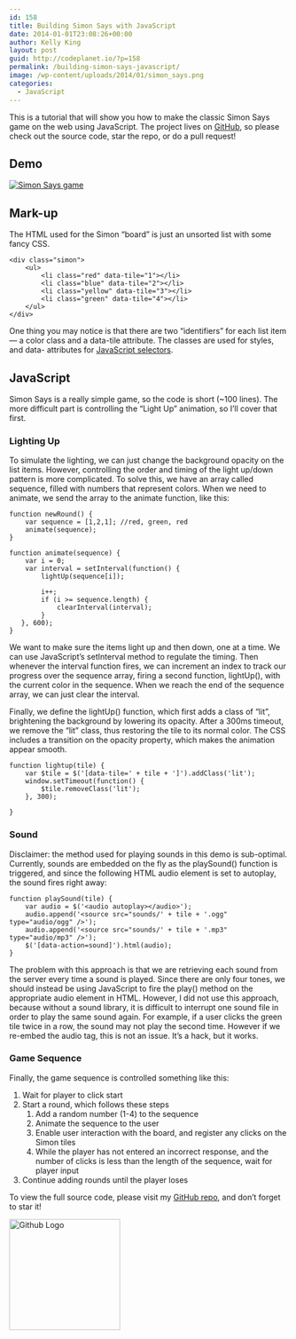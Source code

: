 ```yaml
---
id: 158
title: Building Simon Says with JavaScript
date: 2014-01-01T23:08:26+00:00
author: Kelly King
layout: post
guid: http://codeplanet.io/?p=158
permalink: /building-simon-says-javascript/
image: /wp-content/uploads/2014/01/simon_says.png
categories:
  - JavaScript
---
```

This is a tutorial that will show you how to make the classic Simon Says game on the web using JavaScript. The project lives on <a href="https://github.com/kellyk/javascript-simon" target="_blank">GitHub</a>, so please check out the source code, star the repo, or do a pull request!

## Demo

<a href="http://www.kellyking.me/projects/simon/" target="_blank"><img class="alignnone size-full wp-image-160 demo" alt="Simon Says game" src="https://codeplanet.io/wp-content/uploads/2014/01/simon.jpg" srcset="https://codeplanet.io/wp-content/uploads/2014/01/simon.jpg 400w, https://codeplanet.io/wp-content/uploads/2014/01/simon-150x150.jpg 150w, https://codeplanet.io/wp-content/uploads/2014/01/simon-300x300.jpg 300w" sizes="(max-width: 400px) 100vw, 400px" /></a>

## Mark-up

The HTML used for the Simon &#8220;board&#8221; is just an unsorted list with some fancy CSS.

    
    <div class="simon">
    	<ul>
    		<li class="red" data-tile="1"></li>
    		<li class="blue" data-tile="2"></li>
    		<li class="yellow" data-tile="3"></li>
    		<li class="green" data-tile="4"></li>
    	</ul>
    </div>
    

One thing you may notice is that there are two &#8220;identifiers&#8221; for each list item &#8212; a color class and a data-tile attribute. The classes are used for styles, and data- attributes for [JavaScript selectors](http://codeplanet.io/better-javascript-selectors/).

## JavaScript

Simon Says is a really simple game, so the code is short (~100 lines). The more difficult part is controlling the &#8220;Light Up&#8221; animation, so I&#8217;ll cover that first.

### Lighting Up

To simulate the lighting, we can just change the background opacity on the list items. However, controlling the order and timing of the light up/down pattern is more complicated. To solve this, we have an array called sequence, filled with numbers that represent colors. When we need to animate, we send the array to the animate function, like this:

    
    
    function newRound() {
    	var sequence = [1,2,1]; //red, green, red
    	animate(sequence);
    }
    
    function animate(sequence) {
    	var i = 0;
    	var interval = setInterval(function() {
    		lightUp(sequence[i]);
    
            i++;
            if (i >= sequence.length) {
    			clearInterval(interval);
            }
       }, 600);
    }
    

We want to make sure the items light up and then down, one at a time. We can use JavaScript&#8217;s setInterval method to regulate the timing. Then whenever the interval function fires, we can increment an index to track our progress over the sequence array, firing a second function, lightUp(), with the current color in the sequence. When we reach the end of the sequence array, we can just clear the interval.

Finally, we define the lightUp() function, which first adds a class of &#8220;lit&#8221;, brightening the background by lowering its opacity. After a 300ms timeout, we remove the &#8220;lit&#8221; class, thus restoring the tile to its normal color. The CSS includes a transition on the opacity property, which makes the animation appear smooth.

    
    function lightup(tile) {
    	var $tile = $('[data-tile=' + tile + ']').addClass('lit');
    	window.setTimeout(function() {
    		$tile.removeClass('lit');
    	}, 300);
    
    }
    

### Sound

Disclaimer: the method used for playing sounds in this demo is sub-optimal. Currently, sounds are embedded on the fly as the playSound() function is triggered, and since the following HTML audio element is set to autoplay, the sound fires right away:

    
    function playSound(tile) {
    	var audio = $('<audio autoplay></audio>');
    	audio.append('<source src="sounds/' + tile + '.ogg" type="audio/ogg" />');
    	audio.append('<source src="sounds/' + tile + '.mp3" type="audio/mp3" />');
    	$('[data-action=sound]').html(audio);
    }
    

The problem with this approach is that we are retrieving each sound from the server every time a sound is played. Since there are only four tones, we should instead be using JavaScript to fire the play() method on the appropriate audio element in HTML. However, I did not use this approach, because without a sound library, it is difficult to interrupt one sound file in order to play the same sound again. For example, if a user clicks the green tile twice in a row, the sound may not play the second time. However if we re-embed the audio tag, this is not an issue. It&#8217;s a hack, but it works.

### Game Sequence

Finally, the game sequence is controlled something like this:

  1. Wait for player to click start
  2. Start a round, which follows these steps 
      1. Add a random number (1-4) to the sequence
      2. Animate the sequence to the user
      3. Enable user interaction with the board, and register any clicks on the Simon tiles
      4. While the player has not entered an incorrect response, and the number of clicks is less than the length of the sequence, wait for player input
  3. Continue adding rounds until the player loses

To view the full source code, please visit my [GitHub repo](https://github.com/kellyk/javascript-simon), and don&#8217;t forget to star it!
  
[<img src="https://codeplanet.io/wp-content/uploads/2014/01/github-cat.jpg" alt="Github Logo" width="200" height="200" class="alignnone size-full wp-image-204" srcset="https://codeplanet.io/wp-content/uploads/2014/01/github-cat.jpg 200w, https://codeplanet.io/wp-content/uploads/2014/01/github-cat-150x150.jpg 150w" sizes="(max-width: 200px) 100vw, 200px" />](https://github.com/kellyk/javascript-simon)